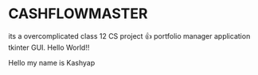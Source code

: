 # CASHFLOWMASTER
its a overcomplicated class 12 CS project 👍
portfolio manager application
tkinter GUI. Hello World!! 

Hello my name is Kashyap 